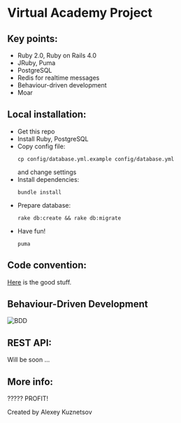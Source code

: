 Virtual Academy Project
======

## Key points:
* Ruby 2.0, Ruby on Rails 4.0
* JRuby, Puma
* PostgreSQL
* Redis for realtime messages
* Behaviour-driven development
* Moar

## Local installation:
* Get this repo
* Install Ruby, PostgreSQL
* Copy config file:  
  ```
  cp config/database.yml.example config/database.yml
  ```  
  and change settings
* Install dependencies:
  ```
  bundle install
  ```
* Prepare database:  
  ```
  rake db:create && rake db:migrate
  ```
* Have fun!
  ```
  puma
  ```

## Code convention:
[Here](https://github.com/bbatsov/ruby-style-guide) is the good stuff.

## Behaviour-Driven Development
![BDD](http://www.agilebuddha.com/wp-content/uploads/2013/08/Behavior-Driven-DevelopmentBDD-2.png)  

## REST API:
Will be soon ...

## More info:
?????
PROFIT!

Created by Alexey Kuznetsov
